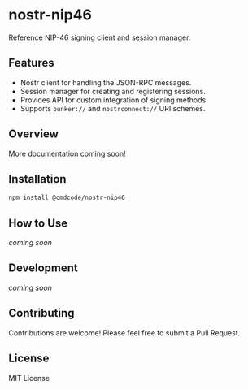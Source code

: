 # nostr-nip46

Reference NIP-46 signing client and session manager.

## Features

* Nostr client for handling the JSON-RPC messages.
* Session manager for creating and registering sessions.
* Provides API for custom integration of signing methods.
* Supports `bunker://` and `nostrconnect://` URI schemes.

## Overview

More documentation coming soon!

## Installation

```bash
npm install @cmdcode/nostr-nip46
```

## How to Use

*coming soon*

## Development

*coming soon*

## Contributing

Contributions are welcome! Please feel free to submit a Pull Request.

## License

MIT License
